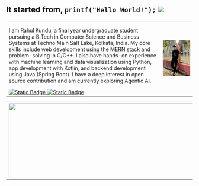 ## It started from, `printf("Hello World!");` <img src="https://raw.githubusercontent.com/aemmadi/aemmadi/master/wave.gif" width="30px">
<table border="0">
  <tr>
    <td>
      <p>I am Rahul Kundu, a final year undergraduate student pursuing a B.Tech in Computer Science and Business Systems at Techno Main Salt Lake, Kolkata, India. My core skills include web development using the MERN stack and problem-solving in C/C++. I also have hands-on experience with machine learning and data visualization using Python, app development with Kotlin, and backend development using Java (Spring Boot). I have a deep interest in open source contribution and am currently exploring Agentic AI.</p>
      <a href="https://www.linkedin.com/in/rahul1209/">
        <img alt="Static Badge" src="https://img.shields.io/badge/Linkedin-blue?style=plastic&logo=inspire&logoColor=blue&labelColor=white&color=blue">
      </a>
      <a href="https://www.instagram.com/_rahul_._kundu_" alt="Instagram Profile">
        <img alt="Static Badge" src="https://img.shields.io/badge/Instagram-red?style=plastic&logo=instagram&logoColor=%23FF0069&labelColor=white">
      </a>
    </td>
    <td>
      <img src="https://github.com/rahulkundu1209/rahulkundu1209/blob/main/assets/photo.jpg" alt="Rahul Kundu" width="800">
    </td>
  </tr>
</table>

<table>
  <td>
    <img height="200px" width="500" src="https://github-readme-stats.vercel.app/api?username=rahulkundu1209&count_private=true&theme=gotham&show_icons=true" />
  </td>
  <td>
    <img src="https://github-readme-streak-stats.herokuapp.com/?user=rahulkundu1209&theme=gotham" alt="GitHub Streak" />
  </td>
</table>

<!--
**rahulkundu1209/rahulkundu1209** is a ✨ _special_ ✨ repository because its `README.md` (this file) appears on your GitHub profile.

Here are some ideas to get you 

- 🔭 I’m currently working on ...
- 🌱 I’m currently learning ...
- 👯 I’m looking to collaborate on ...
- 🤔 I’m looking for help with ...
- 💬 Ask me about ...
- 📫 How to reach me: ...
- 😄 Pronouns: ...
- ⚡ Fun fact: ...
-->
